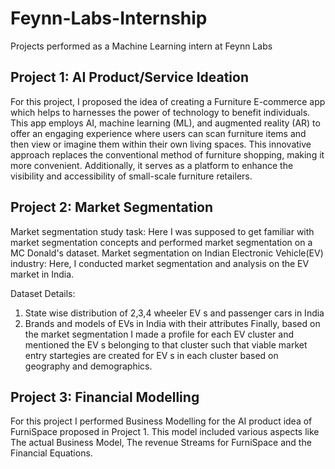 # Feynn-Labs-Internship
Projects performed as a Machine Learning intern at Feynn Labs

## Project 1: AI Product/Service Ideation
For this project, I proposed the idea of creating a Furniture E-commerce app which helps to harnesses the power of technology to benefit individuals. This app employs AI, machine learning (ML), and augmented reality (AR) to offer an engaging experience where users can scan furniture items and then view or imagine them within their own living spaces. This innovative approach replaces the conventional method of furniture shopping, making it more convenient. Additionally, it serves as a platform to enhance the visibility and accessibility of small-scale furniture retailers.

## Project 2: Market Segmentation
Market segmentation study task: Here I was supposed to get familiar with market segmentation concepts and performed market segmentation on a MC Donald's dataset.
Market segmentation on Indian Electronic Vehicle(EV) industry: Here, I conducted market segmentation and analysis on the EV market in India.

Dataset Details:
1. State wise distribution of 2,3,4 wheeler EV s and passenger cars in India
2. Brands and models of EVs in India with their attributes
Finally, based on the market segmentation I made a profile for each EV cluster and mentioned the EV s belonging to that cluster such that viable market entry startegies are created for EV s in each cluster based on geography and demographics.

## Project 3: Financial Modelling
For this project I  performed Business Modelling for the AI product idea of FurniSpace proposed in Project 1. This model included various aspects like The actual Business Model, The revenue Streams for FurniSpace and the Financial Equations.
